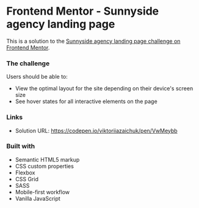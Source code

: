 # Frontend Mentor - Sunnyside agency landing page

This is a solution to the [Sunnyside agency landing page challenge on Frontend Mentor](https://www.frontendmentor.io/challenges/sunnyside-agency-landing-page-7yVs3B6ef). 

### The challenge

Users should be able to:
- View the optimal layout for the site depending on their device's screen size
- See hover states for all interactive elements on the page


### Links

- Solution URL: 
https://codepen.io/viktoriiazaichuk/pen/VwMeybb


### Built with

- Semantic HTML5 markup
- CSS custom properties
- Flexbox
- CSS Grid
- SASS
- Mobile-first workflow
- Vanilla JavaScript



